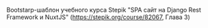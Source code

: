 Bootstarp-шаблон учебного курса Stepik "SPA сайт на Django Rest Framework и NuxtJS" (https://stepik.org/course/82067, Глава 3)
